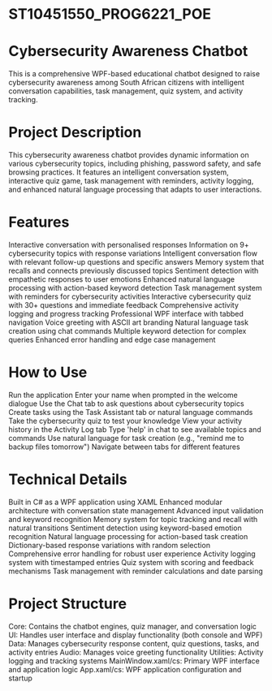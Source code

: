 # ST10451550_PROG6221_POE
# Cybersecurity Awareness Chatbot
This is a comprehensive WPF-based educational chatbot designed to raise cybersecurity awareness among South African citizens with intelligent conversation capabilities, task management, quiz system, and activity tracking.

# Project Description
This cybersecurity awareness chatbot provides dynamic information on various cybersecurity topics, including phishing, password safety, and safe browsing practices. It features an intelligent conversation system, interactive quiz game, task management with reminders, activity logging, and enhanced natural language processing that adapts to user interactions.

# Features
Interactive conversation with personalised responses
Information on 9+ cybersecurity topics with response variations
Intelligent conversation flow with relevant follow-up questions and specific answers
Memory system that recalls and connects previously discussed topics
Sentiment detection with empathetic responses to user emotions
Enhanced natural language processing with action-based keyword detection
Task management system with reminders for cybersecurity activities
Interactive cybersecurity quiz with 30+ questions and immediate feedback
Comprehensive activity logging and progress tracking
Professional WPF interface with tabbed navigation
Voice greeting with ASCII art branding
Natural language task creation using chat commands
Multiple keyword detection for complex queries
Enhanced error handling and edge case management

# How to Use
Run the application
Enter your name when prompted in the welcome dialogue
Use the Chat tab to ask questions about cybersecurity topics
Create tasks using the Task Assistant tab or natural language commands
Take the cybersecurity quiz to test your knowledge
View your activity history in the Activity Log tab
Type 'help' in chat to see available topics and commands
Use natural language for task creation (e.g., "remind me to backup files tomorrow")
Navigate between tabs for different features

# Technical Details
Built in C# as a WPF application using XAML
Enhanced modular architecture with conversation state management
Advanced input validation and keyword recognition
Memory system for topic tracking and recall with natural transitions
Sentiment detection using keyword-based emotion recognition
Natural language processing for action-based task creation
Dictionary-based response variations with random selection
Comprehensive error handling for robust user experience
Activity logging system with timestamped entries
Quiz system with scoring and feedback mechanisms
Task management with reminder calculations and date parsing

# Project Structure
Core: Contains the chatbot engines, quiz manager, and conversation logic
UI: Handles user interface and display functionality (both console and WPF)
Data: Manages cybersecurity response content, quiz questions, tasks, and activity entries
Audio: Manages voice greeting functionality
Utilities: Activity logging and tracking systems
MainWindow.xaml/cs: Primary WPF interface and application logic
App.xaml/cs: WPF application configuration and startup